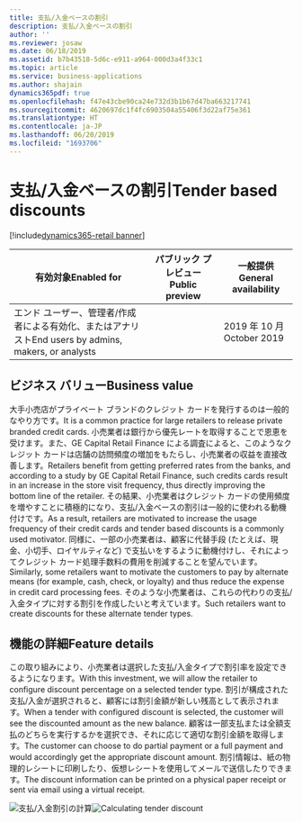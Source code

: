 ```yaml
---
title: 支払/入金ベースの割引
description: 支払/入金ベースの割引
author: ''
ms.reviewer: josaw
ms.date: 06/18/2019
ms.assetid: b7b43518-5d6c-e911-a964-000d3a4f33c1
ms.topic: article
ms.service: business-applications
ms.author: shajain
dynamics365pdf: true
ms.openlocfilehash: f47e43cbe90ca24e732d3b1b67d47ba663217741
ms.sourcegitcommit: 4620697dc1f4fc6903504a55406f3d22af75e361
ms.translationtype: HT
ms.contentlocale: ja-JP
ms.lasthandoff: 06/20/2019
ms.locfileid: "1693706"
---
```

# <a name="tender-based-discounts"></a><span data-ttu-id="d05d7-103">支払/入金ベースの割引</span><span class="sxs-lookup"><span data-stu-id="d05d7-103">Tender based discounts</span></span>
[!include[dynamics365-retail banner](../includes/dynamics365-retail.md)]

| <span data-ttu-id="d05d7-104">有効対象</span><span class="sxs-lookup"><span data-stu-id="d05d7-104">Enabled for</span></span>    |  <span data-ttu-id="d05d7-105">パブリック プレビュー</span><span class="sxs-lookup"><span data-stu-id="d05d7-105">Public preview</span></span> | <span data-ttu-id="d05d7-106">一般提供</span><span class="sxs-lookup"><span data-stu-id="d05d7-106">General availability</span></span> | 
| ---------- | ---------- |---------- |
|<span data-ttu-id="d05d7-107">エンド ユーザー、管理者/作成者による有効化、またはアナリスト</span><span class="sxs-lookup"><span data-stu-id="d05d7-107">End users by admins, makers, or analysts</span></span>|| <span data-ttu-id="d05d7-108">2019 年 10 月</span><span class="sxs-lookup"><span data-stu-id="d05d7-108">October 2019</span></span>|


## <a name="business-value"></a><span data-ttu-id="d05d7-109">ビジネス バリュー</span><span class="sxs-lookup"><span data-stu-id="d05d7-109">Business value</span></span>
<!-- bv start -->
<span data-ttu-id="d05d7-110">大手小売店がプライベート ブランドのクレジット カードを発行するのは一般的なやり方です。</span><span class="sxs-lookup"><span data-stu-id="d05d7-110">It is a common practice for large retailers to release private branded credit cards.</span></span> <span data-ttu-id="d05d7-111">小売業者は銀行から優先レートを取得することで恩恵を受けます。また、GE Capital Retail Finance による調査によると、このようなクレジット カードは店舗の訪問頻度の増加をもたらし、小売業者の収益を直接改善します。</span><span class="sxs-lookup"><span data-stu-id="d05d7-111">Retailers benefit from getting preferred rates from the banks, and according to a study by GE Capital Retail Finance, such credits cards result in an increase in the store visit frequency, thus directly improving the bottom line of the retailer.</span></span> <span data-ttu-id="d05d7-112">その結果、小売業者はクレジット カードの使用頻度を増やすことに積極的になり、支払/入金ベースの割引は一般的に使われる動機付けです。</span><span class="sxs-lookup"><span data-stu-id="d05d7-112">As a result, retailers are motivated to increase the usage frequency of their credit cards and tender based discounts is a commonly used motivator.</span></span> <span data-ttu-id="d05d7-113">同様に、一部の小売業者は、顧客に代替手段 (たとえば、現金、小切手、ロイヤルティなど) で支払いをするように動機付けし、それによってクレジット カード処理手数料の費用を削減することを望んでいます。</span><span class="sxs-lookup"><span data-stu-id="d05d7-113">Similarly, some retailers want to motivate the customers to pay by alternate means (for example, cash, check, or loyalty) and thus reduce the expense in credit card processing fees.</span></span> <span data-ttu-id="d05d7-114">そのような小売業者は、これらの代わりの支払/入金タイプに対する割引を作成したいと考えています。</span><span class="sxs-lookup"><span data-stu-id="d05d7-114">Such retailers want to create discounts for these alternate tender types.</span></span>
<!-- bv end -->



## <a name="feature-details"></a><span data-ttu-id="d05d7-115">機能の詳細</span><span class="sxs-lookup"><span data-stu-id="d05d7-115">Feature details</span></span>
<!--feature detail start -->
<span data-ttu-id="d05d7-116">この取り組みにより、小売業者は選択した支払/入金タイプで割引率を設定できるようになります。</span><span class="sxs-lookup"><span data-stu-id="d05d7-116">With this investment, we will allow the retailer to configure discount percentage on a selected tender type.</span></span> <span data-ttu-id="d05d7-117">割引が構成された支払/入金が選択されると、顧客には割引金額が新しい残高として表示されます。</span><span class="sxs-lookup"><span data-stu-id="d05d7-117">When a tender with configured discount is selected, the customer will see the discounted amount as the new balance.</span></span> <span data-ttu-id="d05d7-118">顧客は一部支払または全額支払のどちらを実行するかを選択でき、それに応じて適切な割引金額を取得します。</span><span class="sxs-lookup"><span data-stu-id="d05d7-118">The customer can choose to do partial payment or a full payment and would accordingly get the appropriate discount amount.</span></span> <span data-ttu-id="d05d7-119">割引情報は、紙の物理的レシートに印刷したり、仮想レシートを使用してメールで送信したりできます。</span><span class="sxs-lookup"><span data-stu-id="d05d7-119">The discount information can be printed on a physical paper receipt or sent via email using a virtual receipt.</span></span>
<!--feature detail end -->

<span data-ttu-id="d05d7-120">![支払/入金割引の計算](media/tender-discounts.png "支払/入金割引の計算")</span><span class="sxs-lookup"><span data-stu-id="d05d7-120">![Calculating tender discount](media/tender-discounts.png "Calculating tender discount")</span></span>
<!-- Picture 1 -->










